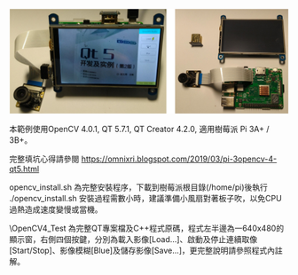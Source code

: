 ![image](https://raw.githubusercontent.com/OmniXRI/OpenCV4_QT5_Pi3/master/20190324_OpenCV4_QT5_Fig01.png)

本範例使用OpenCV 4.0.1, QT 5.7.1, QT Creator 4.2.0, 適用樹莓派 Pi 3A+ / 3B+。

完整填坑心得請參閱 <a href="https://omnixri.blogspot.com/2019/03/pi-3opencv-4-qt5.html" target="_blank">https://omnixri.blogspot.com/2019/03/pi-3opencv-4-qt5.html</a>

opencv_install.sh 為完整安裝程序，下載到樹莓派根目錄(/home/pi)後執行 ./opencv_install.sh 安裝過程需數小時，建議準備小風扇對著板子吹，以免CPU過熱造成速度變慢或當機。

\OpenCV4_Test 為完整QT專案檔及C++程式原碼，程式左半邊為一640x480的顯示窗，右側四個按鍵，分別為載入影像[Load...]、啟動及停止連續取像[Start/Stop]、影像模糊[Blue]及儲存影像[Save...]，更完整說明請參照程式內註解。
